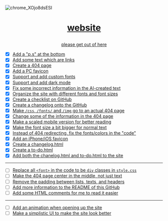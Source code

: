 ![chrome_XOjo8dsESI](https://user-images.githubusercontent.com/73033672/235484971-2de08f69-cefa-4367-8d59-b627eed03ff5.png)
<h1><p align="center"><a href="https://icrazeis.gay">website</p></h1>
<p align="center">please get out of here</p>

- [x] Add a "p.s" at the bottom
- [x] Add some text which are links
- [x] Create a 404 page
- [x] Add a PC favicon
- [x] Support and add custom fonts
- [x] Support and add dark mode
- [x] Fix some incorrect information in the AI-created text
- [x] Organize the site with different fonts and font sizes
- [x] Create a checklist on GitHub
- [x] Create a changelog onto the GitHub
- [x] Make `/css`, `/fonts/` and `/img` go to an actual 404 page
- [x] Change some of the information in the 404 page
- [x] Make a scaled mobile version for better reading
- [x] Make the font size a bit bigger for normal text
- [x] Instead of 404 redirecting, fix the fonts/colors in the "code"
- [x] Add an iPhone/iOS favicon
- [x] Create a changelog.html
- [x] Create a to-do.html
- [x] Add both the chanelog.html and to-do.html to the site
***
- [ ] Replace all `<font>` in the code to be `div` classes in `style.css`
- [ ] Make the 404 page center in the middle, not just text
- [ ] Remove the padding between lists, texts, and headers
- [ ] Add more information to the README of this GitHub
- [ ] Add some HTML comments for me to read it easier
***
- [ ] Add an animation when opening up the site
- [ ] Make a simplistic UI to make the site look better
